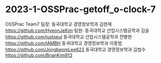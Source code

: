# 2023-1-OSSPrac-getoff_o-clock-7
OSSPrac Team7
팀장: 동국대학교 경영정보학과 김현제 https://github.com/HyeonJeKim
팀원: 동국대학교 산업시스템공학과 김슬 https://github.com/justseul
동국대학교 산업시스템공학과 전병현 https://github.com/IAMBH
동국대학교 경영정보학과 이종범 https://github.com/JongbeomLee623
동국대학교 경영정보학과 김범수 https://github.com/BrianKim913